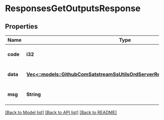 # ResponsesGetOutputsResponse

## Properties
Name | Type | Description | Notes
------------ | ------------- | ------------- | -------------
**code** | **i32** |  | [optional] [default to null]
**data** | [**Vec<::models::GithubComSatstreamSsUtilsOrdServerResponsesOutputResponse>**](github_com_satstream_ss-utils_ord_server_responses.OutputResponse.md) |  | [optional] [default to null]
**msg** | **String** |  | [optional] [default to null]

[[Back to Model list]](../README.md#documentation-for-models) [[Back to API list]](../README.md#documentation-for-api-endpoints) [[Back to README]](../README.md)


